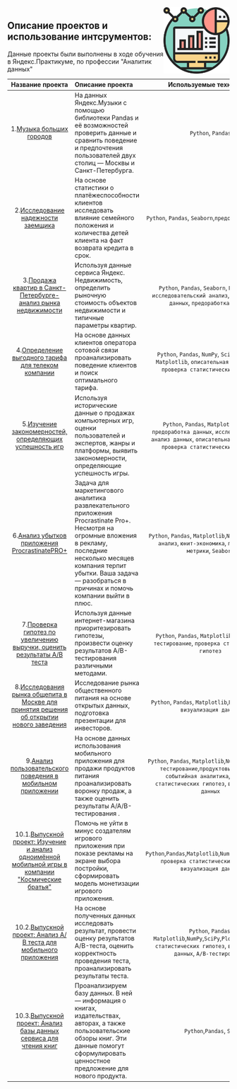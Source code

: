 <img src="tables.png" width=150 align="right"/>



## Описание проектов и использование интсрументов:

Данные проекты были выполнены в ходе обучения в Яндекс.Практикуме, по профессии "Аналитик данных"

|Название проекта |Описание проекта |Используемые технологии | 
| :--------------------: |:------------------------------------| :----------: |
|1.[Музыка больших городов](https://github.com/Rebirt-time/yandex_practicum_portfolio/tree/main/%D0%9C%D1%83%D0%B7%D1%8B%D0%BA%D0%B0_%D0%A1%D0%9F%D0%91_%D0%B8_%D0%9C%D0%BE%D1%81%D0%BA%D0%B2%D0%B0) | На данных Яндекс.Музыки c помощью библиотеки Pandas и её возможностей проверить данные и сравнить поведение и предпочтения пользователей двух столиц — Москвы и Санкт-Петербурга.| `Python`, `Pandas` |
|2.[Исследование надежности заемщика](https://github.com/Rebirt-time/yandex_practicum_portfolio/tree/main/%D0%B7%D0%B0%D0%B5%D0%BC%D1%89%D0%B8%D0%BA_%D0%B8%D1%81%D1%81%D0%BB%D0%B5%D0%B4%D0%BE%D0%B2%D0%B0%D0%BD%D0%B8%D0%B5) | На основе статистики о платёжеспособности клиентов исследовать влияние семейного положения и количества детей клиента на факт возврата кредита в срок. | `Python`, `Pandas`, `Seaborn`,`предоработка данных` |
|3.[Продажа квартир в Санкт-Петербурге-анализ рынка недвижимости](https://github.com/Rebirt-time/yandex_practicum_portfolio/tree/main/%D0%BA%D0%B2%D0%B0%D1%80%D1%82%D0%B8%D1%80%D0%B0_%D0%B4%D0%BB%D1%8F_%D0%BF%D1%80%D0%BE%D0%B4%D0%B0%D0%B6%D0%B8) |Используя данные сервиса Яндекс. Недвижимость, определить рыночную стоимость объектов недвижимости и типичные параметры квартир.| `Python`, `Pandas`, `Seaborn`, `Matplotlib`, `исследовательский анализ`, `визуализация данных`, `предоработка данных` |
|4.[Определение выгодного тарифа для телеком компании](https://github.com/Rebirt-time/yandex_practicum_portfolio/tree/main/%D1%82%D0%B5%D0%BB%D0%B5%D0%BA%D0%BE%D0%BC_%D0%A1%D0%BC%D0%B0%D1%80%D1%82_%D0%B8_%D0%A3%D0%BB%D1%8C%D1%82%D1%80%D0%B0) | На основе данных клиентов оператора сотовой связи проанализировать поведение клиентов и поиск оптимального тарифа.| `Python`, `Pandas`, `NumPy`, `SciPy`, `Seaborn`, `Matplotlib`, `описательная статистика`, `проверка статистических гипотез` |
|5.[Изучение закономерностей, определяющих успешность игр](https://github.com/Rebirt-time/yandex_practicum_portfolio/tree/main/%D1%83%D1%81%D0%BF%D0%B5%D1%85_%D0%B2_%D0%B8%D0%B3%D1%80%D0%B5) | Используя исторические данные о продажах компьютерных игр, оценки пользователей и экспертов, жанры и платформы, выявить закономерности, определяющие успешность игры.| `Python`, `Pandas`, `Matplotlib`,`NumPy`, `предоработка данных`, `исследовательский анализ данных`, `описательная статистика`, `проверка статистических гипотез` |
|6.[Анализ убытков приложения ProcrastinatePRO+](https://github.com/Rebirt-time/yandex_practicum_portfolio/tree/main/%D0%9F%D1%80%D0%BE%D0%BA%D1%80%D0%B0%D1%81%D1%82%D0%B8%D0%BD%D0%B0%D1%86%D0%B8%D1%8F_Pro%2B_app) | Задача для маркетингового аналитика развлекательного приложения Procrastinate Pro+. Несмотря на огромные вложения в рекламу, последние несколько месяцев компания терпит убытки. Ваша задача — разобраться в причинах и помочь компании выйти в плюс.| `Python`, `Pandas`, `Matplotlib`,`NumPy`,`когортный анализ`, `юнит-экономика`, `продуктовые метрики`, `Seaborn` |
|7.[Проверка гипотез по увеличению выручки, оценить результаты A/B теста](https://github.com/Rebirt-time/yandex_practicum_portfolio/tree/main/Hypotezis_AB_test) | Используя данные интернет-магазина приоритезировать гипотезы, произвести оценку результатов A/B-тестирования различными методами.| `Python`, `Pandas`, `Matplotlib`,`SciPy`, `A/B-тестирование`, `проверка статистических гипотез` |
|8.[Исследования рынка общепита в Москве для принятия решения об открытии нового заведения](https://github.com/Rebirt-time/yandex_practicum_portfolio/tree/main/%D0%BA%D0%B5%D0%B9%D1%82%D0%B5%D1%80%D0%B8%D0%BD%D0%B3_%D0%BC%D0%B0%D1%80%D0%BA%D0%B5%D1%82_%D0%9C%D0%BE%D1%81%D0%BA%D0%B2%D0%B0) |Исследование рынка общественного питания на основе открытых данных, подготовка презентации для инвесторов.| `Python`, `Pandas`, `Matplotlib`,`NumPy`,`Seaborn`, `визуализация данных` |
|9.[Анализ пользовательского поведения в мобильном приложении](https://github.com/Rebirt-time/yandex_practicum_portfolio/tree/main/startup_mobile_app) | На основе данных использования мобильного приложения для продажи продуктов питания проанализировать воронку продаж, а также оценить результаты A/A/B-тестирования .| `Python`, `Pandas`, `Matplotlib`,`NumPy`,`SciPy`,`A/B-тестирование`,`продуктовые метрики`, `событийная аналитика`,`проверка статистических гипотез`, `визуализация данных` |
|10.1.[Выпускной проект: Изучение и анализ одноимённой мобильной игры в компании "Космические братья"](https://github.com/Rebirt-time/yandex_practicum_portfolio/tree/main/%D0%B2%D1%8B%D0%BF%D1%83%D1%81%D0%BA%D0%BD%D1%8B%D0%B5_%D0%BF%D1%80%D0%BE%D0%B5%D0%BA%D1%82%D1%8B/final_space_brothers_app) | Помочь не уйти в минус создателям игрового приложения при показе рекламы на экране выбора постройки, cформировать модель монетизации игрового приложения.|`Python`,`Pandas`,`Matplotlib`,`NumPy`,`SciPy`,`Plotly`, `проверка статистических гипотез`, `визуализация данных`|
|10.2.[Выпускной проект: Анализ А/В теста для мобильного приложения](https://github.com/Rebirt-time/yandex_practicum_portfolio/tree/main/%D0%B2%D1%8B%D0%BF%D1%83%D1%81%D0%BA%D0%BD%D1%8B%D0%B5_%D0%BF%D1%80%D0%BE%D0%B5%D0%BA%D1%82%D1%8B/final_AB_tests) |На основе полученных данных исследовать результат, провести оценку результатов A/B-теста, оценить корректность проведения теста, проанализировать результаты теста.| `Python`, `Pandas`, `Matplotlib`,`NumPy`,`SciPy`,`Plotly` `проверка статистических гипотез`, `визуализация данных`, `A/B-тестирование` |
|10.3.[Выпускной проект: Анализ базы данных сервиса для чтения книг](https://github.com/Rebirt-time/yandex_practicum_portfolio/tree/main/%D0%B2%D1%8B%D0%BF%D1%83%D1%81%D0%BA%D0%BD%D1%8B%D0%B5_%D0%BF%D1%80%D0%BE%D0%B5%D0%BA%D1%82%D1%8B/final_SQL_crown) |Проанализируем базу данных. В ней — информация о книгах, издательствах, авторах, а также пользовательские обзоры книг. Эти данные помогут сформулировать ценностное предложение для нового продукта.| `Python`,`Pandas`, `SQL` |
